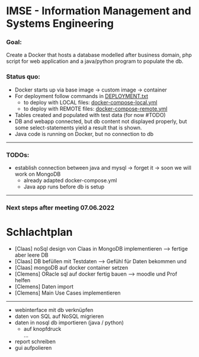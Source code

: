 # IMSE - Information Management and Systems Engineering 
### Goal: 
Create a Docker that hosts a database modelled after business domain, php script for web application and 
a java/python program to populate the db.

### Status quo:
* Docker starts up via base image -> custom image -> container 
* For deployment follow commands in [DEPLOYMENT.txt](./DEPLOYMENT.md)
  * to deploy with LOCAL files: [docker-compose-local.yml](/compose/oraclesql-comp/docker-compose-local.yml)
  * to deploy with REMOTE files: [docker-compose-remote.yml](/compose/oraclesql-comp/docker-compose-remote.yml)
* Tables created and populated with test data (for now #TODO)
* DB and webapp connected, but db content not displayed properly, but some select-statements yield a result that is shown.
* Java code is running on Docker, but no connection to db
---
### TODOs:
* establish connection between java and mysql -> forget it -> soon we will work on MongoDB
    * already adapted docker-compose.yml
    * Java app runs before db is setup
    
---
### Next steps after meeting 07.06.2022
# Schlachtplan
- [Claas] noSql design von Claas in MongoDB implementieren --> fertige aber leere DB  
- [Claas] DB befüllen mit Testdaten --> Gefühl für Daten bekommen und 
- [Claas] mongoDB auf docker container setzen
- [Clemens] ORacle sql auf docker fertig bauen --> moodle und Prof helfen 
- [Clemens] Daten import 
- [Clemens] Main Use Cases implementieren

---
- webinterface mit db verknüpfen
- daten von SQL auf NoSQL migrieren
- daten in nosql db importieren (java / python)
     - auf knopfdruck <br>
...
- report schreiben
- gui aufpolieren








